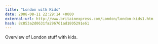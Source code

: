 ```yaml
---
title: "London with Kids"
date: 2008-08-11 22:29:14 +0000
external-url: http://www.britainexpress.com/London/london-kids1.htm
hash: 8c853a2d0631fa296761ad1805291e61
---
```


Overview of London stuff with kids.
